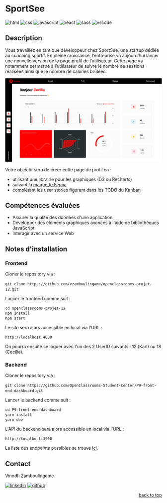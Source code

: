 <a name="readme-top"></a>

# SportSee

![html][html5-badge]
![css][css3-badge]
![javascript][javascript-badge]
![react][react-badge]
![sass][sass-badge]
![vscode][vscode-badge]

## Description

Vous travaillez en tant que développeur chez SportSee, une startup dédiée au coaching sportif. En pleine croissance, l’entreprise va aujourd’hui lancer une nouvelle version de la page profil de l’utilisateur. Cette page va notamment permettre à l’utilisateur de suivre le nombre de sessions réalisées ainsi que le nombre de calories brûlées.

![Screenshot](./src/images/screenshot.png)

Votre objectif sera de créer cette page de profil en :
- utilisant une librairie pour les graphiques (D3 ou Recharts)
- suivant la [maquette Figma](https://www.figma.com/file/BMomGVZqLZb811mDMShpLu/UI-design-Sportify-FR?type=design&node-id=0-1&mode=design)
- complétant les user stories figurant dans les TODO du [Kanban](https://openclassrooms.notion.site/Tableau-de-bord-SportSee-6686aa4b5f44417881a4884c9af5669e)

## Compétences évaluées

- Assurer la qualité des données d'une application
- Développer des éléments graphiques avancés à l'aide de bibliothèques JavaScript
- Interagir avec un service Web

## Notes d'installation

### Frontend

Cloner le repository via :

```git clone https://github.com/vzamboulingame/openclassrooms-projet-12.git```

Lancer le frontend comme suit :

```
cd openclassrooms-projet-12
npm install
npm start
```

Le site sera alors accessible en local via l'URL :

```
http://localhost:4000
```

On pourra ensuite se loguer avec l'un des 2 UserID suivants : 12 (Karl) ou 18 (Cecilia).

### Backend

Cloner le repository via :

```git clone https://github.com/OpenClassrooms-Student-Center/P9-front-end-dashboard.git```

Lancer le backend comme suit :

```
cd P9-front-end-dashboard
yarn install
yarn dev
```

L'API du backend sera alors accessible en local via l'URL :

```
http://localhost:3000
```

La liste des endpoints possibles se trouve [ici](https://github.com/OpenClassrooms-Student-Center/P9-front-end-dashboard#41-possible-endpoints).

## Contact

Vinodh Zamboulingame

[![linkedin][linkedin-badge]][linkedin-url]
[![github][github-badge]][github-url]

<p align="right"><a href="#readme-top">back to top</a></p>

<!-- BADGE LINKS -->

[html5-badge]: https://img.shields.io/badge/HTML5-E34F26?style=for-the-badge&logo=html5&logoColor=white
[css3-badge]: https://img.shields.io/badge/CSS3-1572B6?style=for-the-badge&logo=css3&logoColor=white
[sass-badge]: https://img.shields.io/badge/Sass-CC6699?style=for-the-badge&logo=sass&logoColor=white
[javascript-badge]: https://img.shields.io/badge/JavaScript-F7DF1E?style=for-the-badge&logo=javascript&logoColor=black
[react-badge]: https://img.shields.io/badge/React-20232A?style=for-the-badge&logo=react&logoColor=61DAFB
[vscode-badge]: https://img.shields.io/badge/Made%20with-VSCode-1f425f.svg?style=for-the-badge&logoColor=white
[linkedin-badge]: https://img.shields.io/badge/LinkedIn-0077B5?style=for-the-badge&logo=linkedin&logoColor=white
[linkedin-url]: https://www.linkedin.com/in/vzamboulingame
[github-badge]: https://img.shields.io/badge/GitHub-0a0a0a?style=for-the-badge&logo=github&logoColor=white
[github-url]: https://github.com/vzamboulingame
